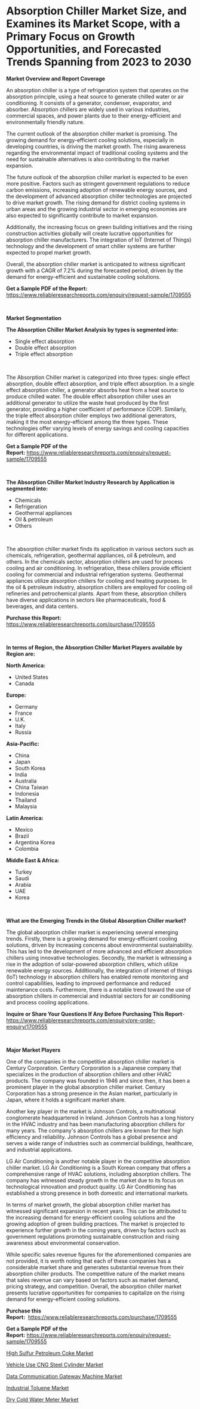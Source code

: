 <p><h1>Absorption Chiller Market Size, and Examines its Market Scope, with a Primary Focus on Growth Opportunities, and Forecasted Trends Spanning from 2023 to 2030</h1></p><p><strong>Market Overview and Report Coverage</strong></p>
<p><p>An absorption chiller is a type of refrigeration system that operates on the absorption principle, using a heat source to generate chilled water or air conditioning. It consists of a generator, condenser, evaporator, and absorber. Absorption chillers are widely used in various industries, commercial spaces, and power plants due to their energy-efficient and environmentally friendly nature.</p><p>The current outlook of the absorption chiller market is promising. The growing demand for energy-efficient cooling solutions, especially in developing countries, is driving the market growth. The rising awareness regarding the environmental impact of traditional cooling systems and the need for sustainable alternatives is also contributing to the market expansion.</p><p>The future outlook of the absorption chiller market is expected to be even more positive. Factors such as stringent government regulations to reduce carbon emissions, increasing adoption of renewable energy sources, and the development of advanced absorption chiller technologies are projected to drive market growth. The rising demand for district cooling systems in urban areas and the growing industrial sector in emerging economies are also expected to significantly contribute to market expansion.</p><p>Additionally, the increasing focus on green building initiatives and the rising construction activities globally will create lucrative opportunities for absorption chiller manufacturers. The integration of IoT (Internet of Things) technology and the development of smart chiller systems are further expected to propel market growth.</p><p>Overall, the absorption chiller market is anticipated to witness significant growth with a CAGR of 7.2% during the forecasted period, driven by the demand for energy-efficient and sustainable cooling solutions.</p></p>
<p><strong>Get a Sample PDF of the Report:</strong> <a href="https://www.reliableresearchreports.com/enquiry/request-sample/1709555">https://www.reliableresearchreports.com/enquiry/request-sample/1709555</a></p>
<p>&nbsp;</p>
<p><strong>Market Segmentation</strong></p>
<p><strong>The Absorption Chiller Market Analysis by types is segmented into:</strong></p>
<p><ul><li>Single effect absorption</li><li>Double effect absorption</li><li>Triple effect absorption</li></ul></p>
<p>&nbsp;</p>
<p><p>The Absorption Chiller market is categorized into three types: single effect absorption, double effect absorption, and triple effect absorption. In a single effect absorption chiller, a generator absorbs heat from a heat source to produce chilled water. The double effect absorption chiller uses an additional generator to utilize the waste heat produced by the first generator, providing a higher coefficient of performance (COP). Similarly, the triple effect absorption chiller employs two additional generators, making it the most energy-efficient among the three types. These technologies offer varying levels of energy savings and cooling capacities for different applications.</p></p>
<p><strong>Get a Sample PDF of the Report:</strong>&nbsp;<a href="https://www.reliableresearchreports.com/enquiry/request-sample/1709555">https://www.reliableresearchreports.com/enquiry/request-sample/1709555</a></p>
<p>&nbsp;</p>
<p><strong>The Absorption Chiller Market Industry Research by Application is segmented into:</strong></p>
<p><ul><li>Chemicals</li><li>Refrigeration</li><li>Geothermal appliances</li><li>Oil & petroleum</li><li>Others</li></ul></p>
<p>&nbsp;</p>
<p><p>The absorption chiller market finds its application in various sectors such as chemicals, refrigeration, geothermal appliances, oil & petroleum, and others. In the chemicals sector, absorption chillers are used for process cooling and air conditioning. In refrigeration, these chillers provide efficient cooling for commercial and industrial refrigeration systems. Geothermal appliances utilize absorption chillers for cooling and heating purposes. In the oil & petroleum industry, absorption chillers are employed for cooling oil refineries and petrochemical plants. Apart from these, absorption chillers have diverse applications in sectors like pharmaceuticals, food & beverages, and data centers.</p></p>
<p><strong>Purchase this Report:</strong>&nbsp; <a href="https://www.reliableresearchreports.com/purchase/1709555">https://www.reliableresearchreports.com/purchase/1709555</a></p>
<p>&nbsp;</p>
<p><strong>In terms of Region, the Absorption Chiller Market Players available by Region are:</strong></p>
<p>
    <p> <strong> North America: </strong>
        <ul>
            <li>United States</li>
            <li>Canada</li>
        </ul>
        </p> 
    <p> <strong> Europe: </strong>
        <ul>
            <li>Germany</li>
            <li>France</li>
            <li>U.K.</li>
            <li>Italy</li>
            <li>Russia</li>
        </ul>
        </p> 
    <p> <strong> Asia-Pacific: </strong>
        <ul>
            <li>China</li>
            <li>Japan</li>
            <li>South Korea</li>
            <li>India</li>
            <li>Australia</li>
            <li>China Taiwan</li>
            <li>Indonesia</li>
            <li>Thailand</li>
            <li>Malaysia</li>
        </ul>
        </p> 
    <p> <strong> Latin America: </strong>
        <ul>
            <li>Mexico</li>
            <li>Brazil</li>
            <li>Argentina Korea</li>
            <li>Colombia</li>
        </ul>
        </p> 
    <p> <strong> Middle East & Africa: </strong>
        <ul>
            <li>Turkey</li>
            <li>Saudi</li>
            <li>Arabia</li>
            <li>UAE</li>
            <li>Korea</li>
        </ul>
    </p>
    </p>
<p>&nbsp;</p>
<p><strong>What are the Emerging Trends in the Global Absorption Chiller market?</strong></p>
<p><p>The global absorption chiller market is experiencing several emerging trends. Firstly, there is a growing demand for energy-efficient cooling solutions, driven by increasing concerns about environmental sustainability. This has led to the development of more advanced and efficient absorption chillers using innovative technologies. Secondly, the market is witnessing a rise in the adoption of solar-powered absorption chillers, which utilize renewable energy sources. Additionally, the integration of internet of things (IoT) technology in absorption chillers has enabled remote monitoring and control capabilities, leading to improved performance and reduced maintenance costs. Furthermore, there is a notable trend toward the use of absorption chillers in commercial and industrial sectors for air conditioning and process cooling applications.</p></p>
<p><strong>Inquire or Share Your Questions If Any Before Purchasing This Report</strong>- <a href="https://www.reliableresearchreports.com/enquiry/pre-order-enquiry/1709555">https://www.reliableresearchreports.com/enquiry/pre-order-enquiry/1709555</a></p>
<p>&nbsp;</p>
<p><strong>Major Market Players</strong></p>
<p><p>One of the companies in the competitive absorption chiller market is Century Corporation. Century Corporation is a Japanese company that specializes in the production of absorption chillers and other HVAC products. The company was founded in 1946 and since then, it has been a prominent player in the global absorption chiller market. Century Corporation has a strong presence in the Asian market, particularly in Japan, where it holds a significant market share.</p><p>Another key player in the market is Johnson Controls, a multinational conglomerate headquartered in Ireland. Johnson Controls has a long history in the HVAC industry and has been manufacturing absorption chillers for many years. The company's absorption chillers are known for their high efficiency and reliability. Johnson Controls has a global presence and serves a wide range of industries such as commercial buildings, healthcare, and industrial applications.</p><p>LG Air Conditioning is another notable player in the competitive absorption chiller market. LG Air Conditioning is a South Korean company that offers a comprehensive range of HVAC solutions, including absorption chillers. The company has witnessed steady growth in the market due to its focus on technological innovation and product quality. LG Air Conditioning has established a strong presence in both domestic and international markets.</p><p>In terms of market growth, the global absorption chiller market has witnessed significant expansion in recent years. This can be attributed to the increasing demand for energy-efficient cooling solutions and the growing adoption of green building practices. The market is projected to experience further growth in the coming years, driven by factors such as government regulations promoting sustainable construction and rising awareness about environmental conservation.</p><p>While specific sales revenue figures for the aforementioned companies are not provided, it is worth noting that each of these companies has a considerable market share and generates substantial revenue from their absorption chiller products. The competitive nature of the market means that sales revenue can vary based on factors such as market demand, pricing strategy, and competition. Overall, the absorption chiller market presents lucrative opportunities for companies to capitalize on the rising demand for energy-efficient cooling solutions.</p></p>
<p><strong>Purchase this Report:</strong>&nbsp;&nbsp;<a href="https://www.reliableresearchreports.com/purchase/1709555">https://www.reliableresearchreports.com/purchase/1709555</a></p>
<p></p>
<p><strong>Get a Sample PDF of the Report:</strong>&nbsp;<a href="https://www.reliableresearchreports.com/enquiry/request-sample/1709555">https://www.reliableresearchreports.com/enquiry/request-sample/1709555</a></p>
<p><p><a href="https://medium.com/@bethhermann2023/decoding-high-sulfur-petroleum-coke-market-metrics-market-share-trends-and-growth-patterns-96044d84e99b">High Sulfur Petroleum Coke Market</a></p><p><a href="https://medium.com/@robinrathi2023/vehicle-use-cng-steel-cylinder-market-trends-forecast-and-competitive-analysis-to-2030-61dbd03d3544">Vehicle Use CNG Steel Cylinder Market</a></p><p><a href="https://medium.com/@ollierippin/data-communication-gateway-machine-market-research-report-its-history-and-forecast-2023-to-2030-712893a66d73">Data Communication Gateway Machine Market</a></p><p><a href="https://medium.com/@rosaleekoss/decoding-industrial-toluene-market-metrics-market-share-trends-and-growth-patterns-e45ce9ddfb5d">Industrial Toluene Market</a></p><p><a href="https://medium.com/@danesanford_55006/dry-cold-water-meter-market-trends-and-market-analysis-forecasted-for-period-2023-2030-f2dbf2205779">Dry Cold Water Meter Market</a></p></p>